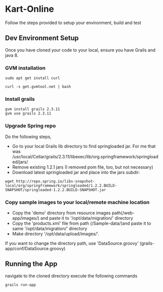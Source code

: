 # Kart-Online

Follow the steps provided to setup your environment, build and test

## Dev Environment Setup

Once you have cloned your code to your local, ensure you have Grails and java 8.

### GVM installation

```
sudo apt get install curl 

curl -s get.gvmtool.net | bash
```

### Install grails

```
gvm install grails 2.3.11
gvm use grails 2.3.11
```

### Upgrade Spring repo

Do the following steps,

* Go to your local Grails lib directory to find springloaded jar. For me that was /usr/local/Cellar/grails/2.3.11/libexec/lib/org.springframework/springloaded/jars/
* Remove existing 1.2.1 jars (I removed pom file, too, but not necessary)
* Download latest springloaded jar and place into the jars subdir:

```
wget http://repo.spring.io/libs-snapshot-local/org/springframework/springloaded/1.2.2.BUILD-SNAPSHOT/springloaded-1.2.2.BUILD-SNAPSHOT.jar
```

### Copy sample images to your local/remote machine location

* Copy the 'demo' directory from resource images path(/web-app/images/) and paste it to '/opt/data/migration/' directory
* Copy the 'products.xml' file from path (/Sample-data/)and paste it to same '/opt/data/migration/' directory
* Make directory '/opt/data/upload/images/'.  

If you want to change the directory path, use 'DataSource.groovy' (grails-app/conf/DataSource.groovy)
 
## Running the App

navigate to the cloned directory execute the following commands

```
grails run-app
```
